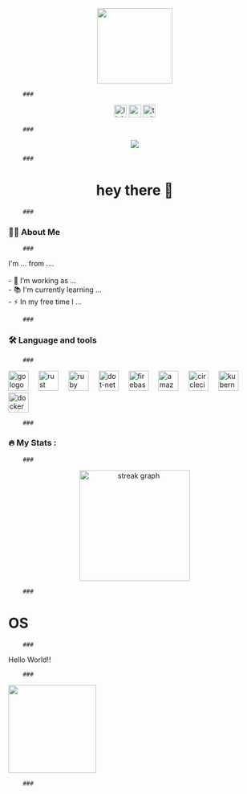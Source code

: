 

<div align="center">
<img height="150" src="https://camo.githubusercontent.com/62da68eb62b1e5f175f7d1f0191dd89a653d7908feb22d37d4a0ab07365d6791/68747470733a2f2f6d656469612e67697068792e636f6d2f6d656469612f4d3967624264396e6244724f5475314d71782f67697068792e676966"  />
</div>

        ###

<div align="center">
<img src="https://img.shields.io/static/v1?message=LinkedIn&logo=linkedin&label=&color=0077B5&logoColor=white&labelColor=&style=for-the-badge" height="25" alt="linkedin logo"  />
<img src="https://img.shields.io/static/v1?message=Youtube&logo=youtube&label=&color=FF0000&logoColor=white&labelColor=&style=for-the-badge" height="25" alt="youtube logo"  />
<img src="https://img.shields.io/static/v1?message=Twitter&logo=twitter&label=&color=1DA1F2&logoColor=white&labelColor=&style=for-the-badge" height="25" alt="twitter logo"  />
</div>

        ###

<div align="center">
<img src="https://visitor-badge.laobi.icu/badge?page_id=SaiD-MH.SaiD-MH&"  />
</div>

        ###

<h1 align="center">hey there 👋</h1>

        ###

<h3 align="left">👩‍💻  About Me</h3>

        ###

<p align="left">I'm ... from ....<br><br>- 🔭 I’m working as ...<br>- 📚 I'm currently learning ...<br>- ⚡ In my free time I ...</p>

        ###

<h3 align="left">🛠 Language and tools</h3>

        ###

<div align="left">
<img src="https://cdn.jsdelivr.net/gh/devicons/devicon/icons/go/go-original-wordmark.svg" height="40" alt="go logo"  />
<img width="12" />
<img src="https://cdn.jsdelivr.net/gh/devicons/devicon/icons/rust/rust-plain.svg" height="40" alt="rust logo"  />
<img width="12" />
<img src="https://cdn.jsdelivr.net/gh/devicons/devicon/icons/ruby/ruby-plain-wordmark.svg" height="40" alt="ruby logo"  />
<img width="12" />
<img src="https://cdn.jsdelivr.net/gh/devicons/devicon/icons/dot-net/dot-net-plain-wordmark.svg" height="40" alt="dot-net logo"  />
<img width="12" />
<img src="https://cdn.jsdelivr.net/gh/devicons/devicon/icons/firebase/firebase-plain-wordmark.svg" height="40" alt="firebase logo"  />
<img width="12" />
<img src="https://cdn.jsdelivr.net/gh/devicons/devicon/icons/amazonwebservices/amazonwebservices-original.svg" height="40" alt="amazonwebservices logo"  />
<img width="12" />
<img src="https://cdn.jsdelivr.net/gh/devicons/devicon/icons/circleci/circleci-plain.svg" height="40" alt="circleci logo"  />
<img width="12" />
<img src="https://cdn.jsdelivr.net/gh/devicons/devicon/icons/kubernetes/kubernetes-plain.svg" height="40" alt="kubernetes logo"  />
<img width="12" />
<img src="https://cdn.jsdelivr.net/gh/devicons/devicon/icons/docker/docker-plain-wordmark.svg" height="40" alt="docker logo"  />
</div>

        ###

<h3 align="left">🔥   My Stats :</h3>

        ###

<div align="center">
<img src="https://streak-stats.demolab.com?user=SaiD-MH&locale=en&mode=daily&theme=dark&hide_border=false&border_radius=5&order=3" height="220" alt="streak graph"  />
</div>

        ###

<h1 align="left">OS</h1>

        ###

<p align="left">Hello World!!</p>

        ###

<div align="left">
<img height="175" src="https://i.imgflip.com/65efzo.gif](https://www.google.com/url?sa=i&url=https%3A%2F%2Fcommons.wikimedia.org%2Fwiki%2FFile%3AIcons8_flat_linux.svg&psig=AOvVaw1ELrmE8E8DiF0Cehv38WkU&ust=1707639164302000&source=images&cd=vfe&opi=89978449&ved=0CBIQjRxqFwoTCNCogeCpoIQDFQAAAAAdAAAAABAE)https://www.google.com/url?sa=i&url=https%3A%2F%2Fcommons.wikimedia.org%2Fwiki%2FFile%3AIcons8_flat_linux.svg&psig=AOvVaw1ELrmE8E8DiF0Cehv38WkU&ust=1707639164302000&source=images&cd=vfe&opi=89978449&ved=0CBIQjRxqFwoTCNCogeCpoIQDFQAAAAAdAAAAABAE"  />
</div>

        ###
